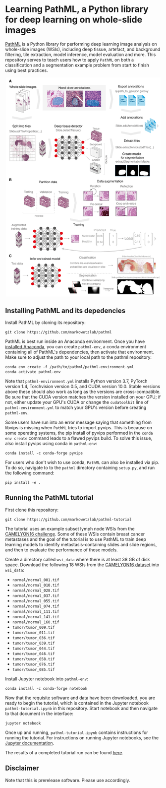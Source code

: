 Learning PathML, a Python library for deep learning on whole-slide images
=====
[PathML](https://github.com/markowetzlab/pathml) is a Python library for performing deep learning image analysis on whole-slide images (WSIs), including deep tissue, artefact, and background filtering, tile extraction, model inference, model evaluation and more. This repository serves to teach users how to apply `PathML` on both a classification and a segmentation example problem from start to finish using best practices.

<p align="center">
  <img src="https://github.com/markowetzlab/pathml-tutorial/blob/master/figures/figure1.png" width="500" />
</p>

Installing PathML and its depedencies
----
Install PathML by cloning its repository:
```
git clone https://github.com/markowetzlab/pathml
```

PathML is best run inside an Anaconda environment. Once you have [installed Anaconda](https://docs.anaconda.com/anaconda/install), you can create `pathml-env`, a conda environment containing all of PathML's dependencies, then activate that environment. Make sure to adjust the path to your local path to the pathml repository:
```
conda env create -f /path/to/pathml/pathml-environment.yml
conda activate pathml-env
```
Note that `pathml-environment.yml` installs Python version 3.7, PyTorch version 1.4, Torchvision version 0.5, and CUDA version 10.0. Stable versions above these should also work as long as the versions are cross-compatible. Be sure that the CUDA version matches the version installed on your GPU; if not, either update your GPU's CUDA or change the `cudatoolkit` line of `pathml-environment.yml` to match your GPU's version before creating `pathml-env`.

Some users have run into an error message saying that something from libvips is missing when `PathML` tries to import pyvips. This is because on some operating systems, the pip install of pyvips performed in the ```conda env create``` command leads to a flawed pyvips build. To solve this issue, also install pyvips using conda in `pathml-env`:
```
conda install -c conda-forge pyvips
```

For users who don't wish to use conda, `PathML` can also be installed via pip. To do so, navigate to to the `pathml` directory containing `setup.py`, and run the following command:
```
pip install -e .
```

Running the PathML tutorial
----
First clone this repository:
```
git clone https://github.com/markowetzlab/pathml-tutorial
```
The tutorial uses an example subset lymph node WSIs from the [CAMELYON16 challenge](https://camelyon16.grand-challenge.org/). Some of these WSIs contain breast cancer metastases and the goal of the tutorial is to use PathML to train deep learning models to identify metastasis-containing slides and slide regions, and then to evaluate the performance of those models.

Create a directory called `wsi_data` where there is at least 38 GB of disk space. Download the following 18 WSIs from the [CAMELYON16 dataset](https://drive.google.com/drive/folders/0BzsdkU4jWx9Ba2x1NTZhdzQ5Zjg?resourcekey=0-g2TRih6YKi5P2O1SiBB1LA) into `wsi_data`:

* `normal/normal_001.tif`
* `normal/normal_010.tif`
* `normal/normal_028.tif`
* `normal/normal_037.tif`
* `normal/normal_055.tif`
* `normal/normal_074.tif`
* `normal/normal_111.tif`
* `normal/normal_141.tif`
* `normal/normal_160.tif`
* `tumor/tumor_009.tif`
* `tumor/tumor_011.tif`
* `tumor/tumor_036.tif`
* `tumor/tumor_039.tif`
* `tumor/tumor_044.tif`
* `tumor/tumor_046.tif`
* `tumor/tumor_058.tif`
* `tumor/tumor_076.tif`
* `tumor/tumor_085.tif`

Install Jupyter notebook into `pathml-env`:
```
conda install -c conda-forge notebook
```
Now that the requisite software and data have been downloaded, you are ready to begin the tutorial, which is contained in the Jupyter notebook `pathml-tutorial.ipynb` in this repository. Start notebook and then navigate to that document in the interface:
```
jupyter notebook
```
Once up and running, `pathml-tutorial.ipynb` contains instructions for running the tutorial. For instructions on running Jupyter notebooks, see the [Jupyter documentation](https://jupyter.org/documentation).

The results of a completed tutorial run can be found [here](https://doi.org/10.5281/zenodo.5006409).

Disclaimer
----
Note that this is prerelease software. Please use accordingly.
